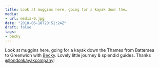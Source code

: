 ```yaml
---
title: Look at muggins here, going for a kayak down the…
media:
- url: media-0.jpg
date: "2018-06-18T20:52:24Z"
draft: false
tags:
- becky
---
```

Look at muggins here, going for a kayak down the Thames from Battersea to Greenwich with [Becky](/tags/becky). Lovely little journey & splendid guides. Thanks [@londonkayakcompany](https://instagram.com/londonkayakcompany)\!
